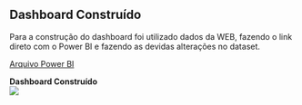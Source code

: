 ## Dashboard Construído

Para a construção do dashboard foi utilizado dados da WEB, fazendo o link direto com o Power BI e fazendo as devidas alterações no dataset.

[Arquivo Power BI](https://github.com/romulovieira777/Power_BI_Funcoes_DAX/blob/master/Relat%C3%B3rio%20IGPM%20Web/Projeto%2002%20IGPM%20Web.pbix)

**Dashboard Construído**
<br>
<img heigth="500" src="https://github.com/romulovieira777/Power_BI_Funcoes_DAX/blob/master/Relat%C3%B3rio%20IGPM%20Web/Dashboard.jpg"/>
<br/>
